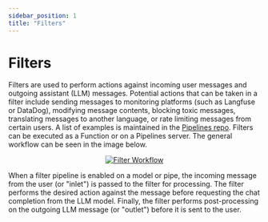 ```yaml
---
sidebar_position: 1
title: "Filters"
---
```


# Filters

Filters are used to perform actions against incoming user messages and outgoing assistant (LLM) messages. Potential actions that can be taken in a filter include sending messages to monitoring platforms (such as Langfuse or DataDog), modifying message contents, blocking toxic messages, translating messages to another language, or rate limiting messages from certain users. A list of examples is maintained in the [Pipelines repo](https://github.com/open-webui/pipelines/tree/main/examples/filters). Filters can be executed as a Function or on a Pipelines server. The general workflow can be seen in the image below.

<p align="center">
  <a href="#">
    <img src="/img/pipelines/filters.png" alt="Filter Workflow" />
  </a>
</p>

When a filter pipeline is enabled on a model or pipe, the incoming message from the user (or "inlet") is passed to the filter for processing. The filter performs the desired action against the message before requesting the chat completion from the LLM model. Finally, the filter performs post-processing on the outgoing LLM message (or "outlet") before it is sent to the user.
